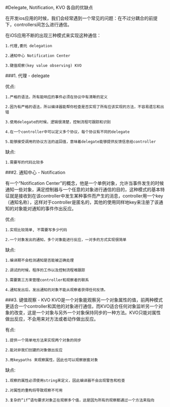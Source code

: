 
#Delegate, Notification, KVO 各自的优缺点

在开发ios应用的时候，我们会经常遇到一个常见的问题：在不过分耦合的前提下，controllers间怎么进行通信。

在iOS应用不断的出现三种模式来实现这种通信：

    1.代理,委托 delegation

    2.通知中心 Notification Center

    3.键值观察(key value observing) KVO


###1. 代理 - delegate

优点:

    1.严格的语法，所有能响应的事件必须在协议中有清晰的定义
    
    2.因为有严格的语法，所以编译器能帮你检查是否实现了所有应该实现的方法，不容易遗忘和出错
    
    3.使用delegate的时候，逻辑很清楚，控制流程可跟踪和识别
    
    4.在一个controller中可以定义多个协议，每个协议有不同的delegate
    
    5.能够接受调用的协议方法的返回值，意味着delegate能够提供反馈信息给controller
    
缺点:

    1.需要写的代码比较多
    
###2. 通知中心 - Notification 

有一个“Notification Center”的概念，他是一个单例对象，允许当事件发生的时候通知一些对象，满足控制器与一个任意的对象进行通信的目的，这种模式的基本特征就是接收到在该controller中发生某种事件而产生的消息，controller用一个key（通知名称），这样对于controller是匿名的，其他的使用同样地key来注册了该通知的对象能对通知的事件作出反应。

优点:

    1.实现比较简单, 不需要写多少代码
    
    2.一个对象发出的通知，多个对象能进行反应，一对多的方式实现很简单
    
缺点:

    1.编译期不会检测通知是否能被正确处理
    
    2.调试的时候，程序的工作以及控制流程难跟踪
    
    3.需要第三方来管理controller和观察者的联系
    
    4.通知发出后，发出通知的对象不能从观察者获得任何反馈。
    
###3. 键值观察 - KVO
KVO是一个对象能观察另一个对象属性的值，前两种模式更适合一个controller和其他的对象进行通信，而KVO适合任何对象监听另一个对象的改变，这是一个对象与另外一个对象保持同步的一种方法。KVO只能对属性做出反应，不会用来对方法或者动作做出反应。

有点:

    1.提供一个简单地方法来实现两个对象的同步
    
    2.能对非我们创建的对象做出反应
    
    3.用keypaths 来观察属性，因此也可以观察嵌套对象

缺点:

    1.观察的属性必须使用string来定义，因此编译器不会出现警告和检查
    
    2.对属性的重构将导致观察不可用
    
    3.复杂的“if”语句要求对象正在观察多个值，这是因为所有的观察都通过一个方法来指向
    
    
    
<br />
<br />
<br />
    